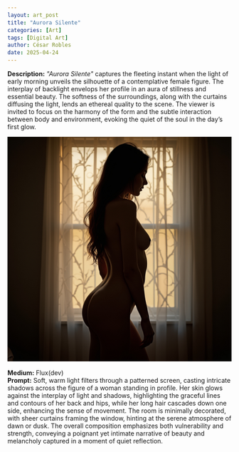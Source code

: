 ```yaml
---
layout: art_post
title: "Aurora Silente"
categories: [Art]
tags: [Digital Art]
author: César Robles
date: 2025-04-24
---
```

**Description:** *"Aurora Silente"* captures the fleeting instant when the light of early morning unveils the silhouette of a contemplative female figure. The interplay of backlight envelops her profile in an aura of stillness and essential beauty. The softness of the surroundings, along with the curtains diffusing the light, lends an ethereal quality to the scene. The viewer is invited to focus on the harmony of the form and the subtle interaction between body and environment, evoking the quiet of the soul in the day’s first glow.

![Aurora Silente](/imag/digital_art/aurora_silente.jpg)

**Medium:** Flux(dev)\
**Prompt:** Soft, warm light filters through a patterned screen, casting intricate shadows across the figure of a woman standing in profile. Her skin glows against the interplay of light and shadows, highlighting the graceful lines and contours of her back and hips, while her long hair cascades down one side, enhancing the sense of movement. The room is minimally decorated, with sheer curtains framing the window, hinting at the serene atmosphere of dawn or dusk. The overall composition emphasizes both vulnerability and strength, conveying a poignant yet intimate narrative of beauty and melancholy captured in a moment of quiet reflection.